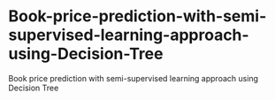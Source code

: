 # Book-price-prediction-with-semi-supervised-learning-approach-using-Decision-Tree
Book price prediction with semi-supervised learning approach using Decision Tree
